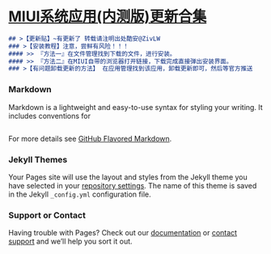 # [MIUI系统应用(内测版)更新合集](http://www.lanzous.com/b838135)

```markdown
## >【更新贴】~有更新了 转载请注明出处酷安@ZivLW  
### >【安装教程】注意，尝鲜有风险！！！   
#### >> 『方法一』在文件管理找到下载的文件，进行安装。   
#### >> 『方法二』在MIUI自带的浏览器打开链接，下载完成直接弹出安装界面。   
### >【有问题卸载更新的方法】 在应用管理找到该应用，卸载更新即可，然后等官方推送  
```

### Markdown

Markdown is a lightweight and easy-to-use syntax for styling your writing. It includes conventions for

```markdown

```

For more details see [GitHub Flavored Markdown](https://guides.github.com/features/mastering-markdown/).

### Jekyll Themes

Your Pages site will use the layout and styles from the Jekyll theme you have selected in your [repository settings](https://github.com/MIUISystemAppUpdate/miui-daily.github.io/settings). The name of this theme is saved in the Jekyll `_config.yml` configuration file.

### Support or Contact

Having trouble with Pages? Check out our [documentation](https://help.github.com/categories/github-pages-basics/) or [contact support](https://github.com/contact) and we’ll help you sort it out.
